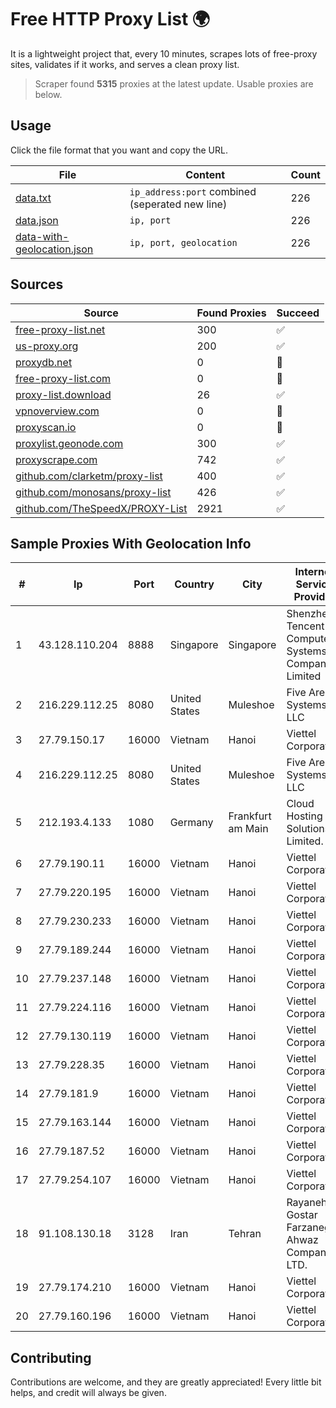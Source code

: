 
# Free HTTP Proxy List 🌍

It is a lightweight project that, every 10 minutes, scrapes lots of free-proxy sites, validates if it works, and serves a clean proxy list.


> Scraper found **5315** proxies at the latest update. Usable proxies are below.

## Usage

Click the file format that you want and copy the URL.


|File|Content|Count|
|----|-------|-----|
|[data.txt](https://raw.githubusercontent.com/themiralay/Proxy-List-World/master/data.txt)|`ip_address:port` combined (seperated new line)|226|
|[data.json](https://raw.githubusercontent.com/themiralay/Proxy-List-World/master/data.json)|`ip, port`|226|
|[data-with-geolocation.json](https://raw.githubusercontent.com/themiralay/Proxy-List-World/master/data-with-geolocation.json)|`ip, port, geolocation`|226|

## Sources

|Source|Found Proxies|Succeed|
|------|-------------|-------|
|[free-proxy-list.net](https://free-proxy-list.net)|300|✅|
|[us-proxy.org](https://www.us-proxy.org)|200|✅|
|[proxydb.net](http://proxydb.net)|0|🚫|
|[free-proxy-list.com](https://free-proxy-list.com/?page=&port=&type%5B%5D=http&type%5B%5D=https&up_time=0&search=Search)|0|🚫|
|[proxy-list.download](https://www.proxy-list.download/HTTP)|26|✅|
|[vpnoverview.com](https://vpnoverview.com/privacy/anonymous-browsing/free-proxy-servers)|0|🚫|
|[proxyscan.io](https://www.proxyscan.io)|0|🚫|
|[proxylist.geonode.com](https://proxylist.geonode.com/api/proxy-list?limit=300&page=1&sort_by=lastChecked&sort_type=desc&protocols=http,https)|300|✅|
|[proxyscrape.com](https://api.proxyscrape.com/v2/?request=displayproxies&protocol=http&timeout=10000&country=all&ssl=all&anonymity=all)|742|✅|
|[github.com/clarketm/proxy-list](https://raw.githubusercontent.com/clarketm/proxy-list/master/proxy-list-raw.txt)|400|✅|
|[github.com/monosans/proxy-list](https://raw.githubusercontent.com/monosans/proxy-list/main/proxies/http.txt)|426|✅|
|[github.com/TheSpeedX/PROXY-List](https://raw.githubusercontent.com/TheSpeedX/PROXY-List/master/http.txt)|2921|✅|


## Sample Proxies With Geolocation Info

|#|Ip|Port|Country|City|Internet Service Provider|
|-|--|----|-------|----|-------------------------|
|1|43.128.110.204|8888|Singapore|Singapore|Shenzhen Tencent Computer Systems Company Limited|
|2|216.229.112.25|8080|United States|Muleshoe|Five Area Systems, LLC|
|3|27.79.150.17|16000|Vietnam|Hanoi|Viettel Corporation|
|4|216.229.112.25|8080|United States|Muleshoe|Five Area Systems, LLC|
|5|212.193.4.133|1080|Germany|Frankfurt am Main|Cloud Hosting Solutions, Limited.|
|6|27.79.190.11|16000|Vietnam|Hanoi|Viettel Corporation|
|7|27.79.220.195|16000|Vietnam|Hanoi|Viettel Corporation|
|8|27.79.230.233|16000|Vietnam|Hanoi|Viettel Corporation|
|9|27.79.189.244|16000|Vietnam|Hanoi|Viettel Corporation|
|10|27.79.237.148|16000|Vietnam|Hanoi|Viettel Corporation|
|11|27.79.224.116|16000|Vietnam|Hanoi|Viettel Corporation|
|12|27.79.130.119|16000|Vietnam|Hanoi|Viettel Corporation|
|13|27.79.228.35|16000|Vietnam|Hanoi|Viettel Corporation|
|14|27.79.181.9|16000|Vietnam|Hanoi|Viettel Corporation|
|15|27.79.163.144|16000|Vietnam|Hanoi|Viettel Corporation|
|16|27.79.187.52|16000|Vietnam|Hanoi|Viettel Corporation|
|17|27.79.254.107|16000|Vietnam|Hanoi|Viettel Corporation|
|18|91.108.130.18|3128|Iran|Tehran|Rayaneh Gostar Farzanegan Ahwaz Company LTD.|
|19|27.79.174.210|16000|Vietnam|Hanoi|Viettel Corporation|
|20|27.79.160.196|16000|Vietnam|Hanoi|Viettel Corporation|



## Contributing

Contributions are welcome, and they are greatly appreciated! Every
little bit helps, and credit will always be given.

